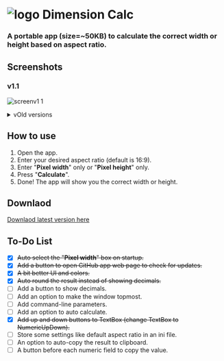 # ![logo](https://github.com/amymor/Dimension-Calc/assets/54497554/d3e5c2d8-777d-4d36-bb14-ef0417881958) Dimension Calc 
### A portable app (size=~50KB) to calculate the correct width or height based on aspect ratio. 

## Screenshots
### v1.1
![screenv1 1](https://github.com/amymor/Dimension-Calc/assets/54497554/b9c4a6df-c706-4e3c-8469-befd830bcbee)

<details><summary>vOld versions</summary>
  
### v1.0
  ![screenv1 0](https://github.com/amymor/Dimension-Calc/assets/54497554/7e0735c1-c4d7-417e-b0d1-f6553df0f16f)

  
</details>

## How to use
1. Open the app.
2. Enter your desired aspect ratio (default is 16:9).
3. Enter "**Pixel width**" only or "**Pixel height**" only.
4. Press "**Calculate**".
5. Done! The app will show you the correct width or height.

## Downlaod
[Downlaod latest version here](https://github.com/amymor/Dimension-Calc/releases/latest)

## To-Do List
- [x] ~~Auto select the "**Pixel width**" box on startup.~~
- [x] ~~Add a button to open GitHub app web page to check for updates.~~
- [x] ~~A bit better UI and colors.~~
- [x] ~~Auto round the result instead of showing decimals.~~
- [ ] Add a button to show decimals.
- [ ] Add an option to make the window topmost.
- [ ] Add command-line parameters.
- [ ] Add an option to auto calculate.
- [x] ~~Add up and down buttons to TextBox (change TextBox to NumericUpDown).~~
- [ ] Store some settings like default aspect ratio in an ini file.
- [ ] An option to auto-copy the result to clipboard.
- [ ] A button before each numeric field to copy the value.
